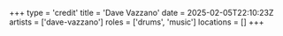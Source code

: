 +++
type = 'credit'
title = 'Dave Vazzano'
date = 2025-02-05T22:10:23Z
artists = ['dave-vazzano']
roles = ['drums', 'music']
locations = []
+++
